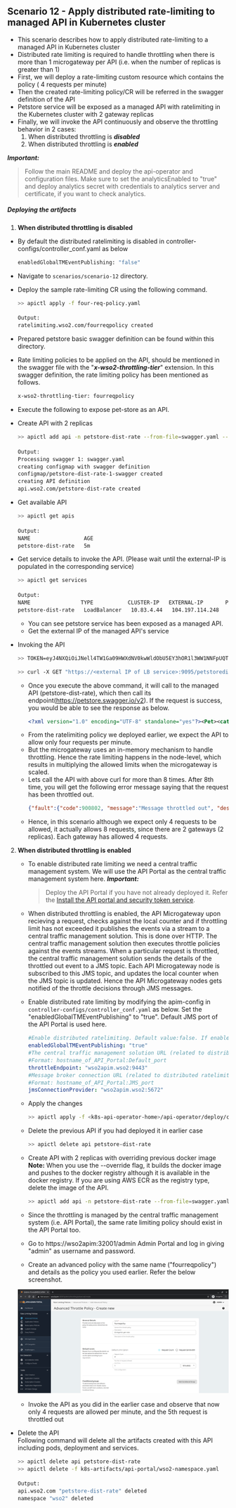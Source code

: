 ## Scenario 12 - Apply distributed rate-limiting to managed API in Kubernetes cluster
- This scenario describes how to apply distributed rate-limiting to a managed API in Kubernetes cluster
- Distributed rate limiting is required to handle throttling when there is more than 1 microgateway per API (i.e. when the number of replicas is greater than 1)
- First, we will deploy a rate-limiting custom resource which contains the policy ( 4 requests per minute)
- Then the created rate-limiting policy/CR will be referred in the swagger definition of the API
- Petstore service will be exposed as a managed API with ratelimiting in the Kubernetes cluster with 2 gateway replicas
- Finally, we will invoke the API continuously and observe the throttling behavior in 2 cases: 
    1. When distributed throttling is ***disabled***
    2. When distributed throttling is ***enabled***

 ***Important:***
> Follow the main README and deploy the api-operator and configuration files. Make sure to set the analyticsEnabled to "true" and deploy analytics secret with credentials to analytics server and certificate, if you want to check analytics.


 ##### Deploying the artifacts

1. **When distributed throttling is disabled**

 - By default the distributed ratelimiting is disabled in controller-configs/controller_conf.yaml as below
    ```sh
    enabledGlobalTMEventPublishing: "false"
    ```
 
 - Navigate to `scenarios/scenario-12` directory.
  
 - Deploy the sample rate-limiting CR using the following command.
    ```sh
    >> apictl apply -f four-req-policy.yaml
    
    Output:
    ratelimiting.wso2.com/fourreqpolicy created
    ```

 - Prepared petstore basic swagger definition can be found within this directory.
 - Rate limiting policies to be applied on the API, should be mentioned in the swagger file with the "***x-wso2-throttling-tier***" extension.
In this swagger definition, the rate limiting policy has been mentioned as follows.
    ```sh
    x-wso2-throttling-tier: fourreqpolicy
    ```
 - Execute the following to expose pet-store as an API.

 - Create API with 2 replicas <br /> 
    ```sh
    >> apictl add api -n petstore-dist-rate --from-file=swagger.yaml --replicas=2
  
    Output:
    Processing swagger 1: swagger.yaml
    creating configmap with swagger definition
    configmap/petstore-dist-rate-1-swagger created
    creating API definition
    api.wso2.com/petstore-dist-rate created
    ```
    
 - Get available API <br /> 
    ```sh
    >> apictl get apis
    
    Output:
    NAME                 AGE
    petstore-dist-rate   5m
    ```

 - Get service details to invoke the API. (Please wait until the external-IP is populated in the corresponding service)
    ```sh
    >> apictl get services
    
    Output:
    NAME                TYPE           CLUSTER-IP   EXTERNAL-IP       PORT(S)                         AGE
    petstore-dist-rate   LoadBalancer   10.83.4.44   104.197.114.248   9095:30680/TCP,9090:30540/TCP   8m20s
    ```
    - You can see petstore service has been exposed as a managed API.
    - Get the external IP of the managed API's service
 
 - Invoking the API <br />
    ```sh
    >> TOKEN=eyJ4NXQiOiJNell4TW1Ga09HWXdNV0kwWldObU5EY3hOR1l3WW1NNFpUQTNNV0kyTkRBelpHUXpOR00wWkdSbE5qSmtPREZrWkRSaU9URmtNV0ZoTXpVMlpHVmxOZyIsImtpZCI6Ik16WXhNbUZrT0dZd01XSTBaV05tTkRjeE5HWXdZbU00WlRBM01XSTJOREF6WkdRek5HTTBaR1JsTmpKa09ERmtaRFJpT1RGa01XRmhNelUyWkdWbE5nX1JTMjU2IiwiYWxnIjoiUlMyNTYifQ.eyJzdWIiOiJhZG1pbkBjYXJib24uc3VwZXIiLCJhdWQiOiJKRmZuY0djbzRodGNYX0xkOEdIVzBBR1V1ME1hIiwibmJmIjoxNTk3MjExOTUzLCJhenAiOiJKRmZuY0djbzRodGNYX0xkOEdIVzBBR1V1ME1hIiwic2NvcGUiOiJhbV9hcHBsaWNhdGlvbl9zY29wZSBkZWZhdWx0IiwiaXNzIjoiaHR0cHM6XC9cL3dzbzJhcGltOjMyMDAxXC9vYXV0aDJcL3Rva2VuIiwiZXhwIjoxOTMwNTQ1Mjg2LCJpYXQiOjE1OTcyMTE5NTMsImp0aSI6IjMwNmI5NzAwLWYxZjctNDFkOC1hMTg2LTIwOGIxNmY4NjZiNiJ9.UIx-l_ocQmkmmP6y9hZiwd1Je4M3TH9B8cIFFNuWGHkajLTRdV3Rjrw9J_DqKcQhQUPZ4DukME41WgjDe5L6veo6Bj4dolJkrf2Xx_jHXUO_R4dRX-K39rtk5xgdz2kmAG118-A-tcjLk7uVOtaDKPWnX7VPVu1MUlk-Ssd-RomSwEdm_yKZ8z0Yc2VuhZa0efU0otMsNrk5L0qg8XFwkXXcLnImzc0nRXimmzf0ybAuf1GLJZyou3UUTHdTNVAIKZEFGMxw3elBkGcyRswzBRxm1BrIaU9Z8wzeEv4QZKrC5NpOpoNJPWx9IgmKdK2b3kIWJEFreT3qyoGSBrM49Q
    ```
   
    ```sh
    >> curl -X GET "https://<external IP of LB service>:9095/petstoredistrate/v1/pet/55" -H "accept: application/xml" -H "Authorization:Bearer $TOKEN" -k
    ```
  
    - Once you execute the above command, it will call to the managed API (petstore-dist-rate), which then call its endpoint(https://petstore.swagger.io/v2). If the request is success, you would be able to see the response as below.
        ```xml
        <?xml version="1.0" encoding="UTF-8" standalone="yes"?><Pet><category><id>55</id><name>string</name></category><id>55</id><name>SRC_TIME_SIZE</name><photoUrls><photoUrl>string</photoUrl></photoUrls><status>available</status><tags><tag><id>55</id><name>string</name></tag></tags></Pet>
        ```
    - From the ratelimiting policy we deployed earlier, we expect the API to allow only four requests per minute. 
    - But the microgateway uses an in-memory mechanism to handle throttling. Hence the rate limiting happens in the node-level, which results in multiplying the allowed limits when the microgateway is scaled.
    - Lets call the API with above curl for more than 8 times. After 8th time, you will get the following error message saying that the request has been throttled out.
        ```json
        {"fault":{"code":900802, "message":"Message throttled out", "description":"You have exceeded your quota"}}
        ```
    - Hence, in this scenario although we expect only 4 requests to be allowed, it actually allows 8 requests, since there are 2 gateways (2 replicas). Each gateway has allowed 4 requests.

2. **When distributed throttling is enabled**

    - To enable distributed rate limiting we need a central traffic management system. We will use the API Portal as the central traffic management system here.
        ***Important:***
        > Deploy the API Portal if you have not already deployed it. Refer the [Install the API portal and security token service](../../README.md#step-4-install-the-api-portal-and-security-token-service).

    - When distributed throttling is enabled, the API Microgateway upon recieving a request, checks against the local counter and if throttling limit  has not exceeded it publishes the events via a stream to a central traffic management solution. This is done over HTTP. The  central traffic management solution then  executes throttle policies against the events streams. When a particular request is throttled, the  central traffic management solution sends the details of the throttled out event to a JMS topic. Each API Microgateway node is subscribed to this JMS topic, and updates the local counter when the JMS topic is updated.  Hence the API Microgateway nodes gets notified of the throttle decisions through JMS messages.

    - Enable distributed rate limiting by modifying the apim-config in `controller-configs/controller_conf.yaml` as below. Set the "enabledGlobalTMEventPublishing" to "true". Default JMS port of the API Portal is used here.

        ```yaml
        #Enable distributed ratelimiting. Default value:false. If enabled please deploy API Portal
        enabledGlobalTMEventPublishing: "true"
        #The central traffic management solution URL (related to distributed ratelimiting)
        #Format: hostname_of_API_Portal:Default_port
        throttleEndpoint: "wso2apim.wso2:9443"
        #Message broker connection URL (related to distributed ratelimiting and token revocation)
        #Format: hostname_of_API_Portal:JMS_port
        jmsConnectionProvider: "wso2apim.wso2:5672"
    
        ```
   
    - Apply the changes
        ```sh
        >> apictl apply -f <k8s-api-operator-home>/api-operator/deploy/controller-configs/controller_conf.yaml
        ```
   
    - Delete the previous API if you had deployed it in earlier case
        ```sh
        >> apictl delete api petstore-dist-rate
        ```
   
    - Create API with 2 replicas with overriding previous docker image <br /> 
      **Note:** When you use the --override flag, it builds the docker image and pushes to the docker registry although it is available in the docker registry. If you are using AWS ECR as the registry type, delete the image of the API.
        ```sh
        >> apictl add api -n petstore-dist-rate --from-file=swagger.yaml --replicas=2 --override=true
        ``` 
   
    - Since the throttling is managed by the central traffic management system (i.e. API Portal), the same rate limiting policy should exist in the API Portal too.
    - Go to https://wso2apim:32001/admin Admin Portal and log in giving "admin" as username and password.
    - Create an advanced policy with the same name ("fourreqpolicy") and details as the policy you used earlier. Refer the below screenshot.

    ![Alt text](images/creating_ratelimit_policy.png?raw=true "Title")

    - Invoke the API as you did in the earlier case and observe that now only 4 requests are allowed per minute, and the 5th request is throttled out

- Delete the  API <br /> 
    Following command will delete all the artifacts created with this API including pods, deployment and services.
    ```sh
    >> apictl delete api petstore-dist-rate
    >> apictl delete -f k8s-artifacts/api-portal/wso2-namespace.yaml
  
    Output:
    api.wso2.com "petstore-dist-rate" deleted
    namespace "wso2" deleted
    ```
    